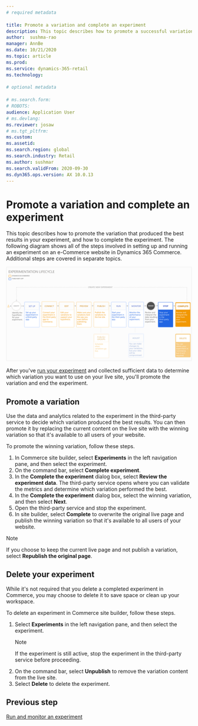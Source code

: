```yaml
---
# required metadata

title: Promote a variation and complete an experiment
description: This topic describes how to promote a successful variation and complete an experiment in Dynamics 365 Commerce.
author:  sushma-rao 
manager: AnnBe
ms.date: 10/21/2020
ms.topic: article
ms.prod: 
ms.service: dynamics-365-retail
ms.technology: 

# optional metadata

# ms.search.form: 
# ROBOTS: 
audience: Application User
# ms.devlang: 
ms.reviewer: josaw
# ms.tgt_pltfrm: 
ms.custom: 
ms.assetid: 
ms.search.region: global
ms.search.industry: Retail
ms.author: sushmar
ms.search.validFrom: 2020-09-30
ms.dyn365.ops.version: AX 10.0.13
---
```


# Promote a variation and complete an experiment

This topic describes how to promote the variation that produced the best results in your experiment, and how to complete the experiment. The following diagram shows all of the steps involved in setting up and running an experiment on an e-Commerce website in Dynamics 365 Commerce. Additional steps are covered in separate topics.

[ ![Experimentation user journey - Review & Complete](./media/experimentation_review_complete.svg) ](./media/experimentation_review_complete.svg#lightbox)

After you've [run your experiment](experimentation-run-monitor.md) and collected sufficient data to determine which variation you want to use on your live site, you'll promote the variation and end the experiment.

## Promote a variation
Use the data and analytics related to the experiment in the third-party service to decide which variation produced the best results. You can then promote it by replacing the current content on the live site with the winning variation so that it's available to all users of your website.

To promote the winning variation, follow these steps. 

1. In Commerce site builder, select **Experiments** in the left navigation pane, and then select the experiment.
1. On the command bar, select **Complete experiment**.
1. In the **Complete the experiment** dialog box, select **Review the experiment data**. The third-party service opens where you can validate the metrics and determine which variation performed the best.
1. In the **Complete the experiment** dialog box, select the winning variation, and then select **Next**.
1. Open the third-party service and stop the experiment.
1. In site builder, select **Complete** to overwrite the original live page and publish the winning variation so that it's available to all users of your website. 

> [!NOTE]
> If you choose to keep the current live page and not publish a variation, select **Republish the original page**.

## Delete your experiment
While it's not required that you delete a completed experiment in Commerce, you may choose to delete it to save space or clean up your workspace. 

To delete an experiment in Commerce site builder, follow these steps.

1. Select **Experiments** in the left navigation pane, and then select the experiment. 
    > [!NOTE]
    > If the experiment is still active, stop the experiment in the third-party service before proceeding.
1. On the command bar, select **Unpublish**  to remove the variation content from the live site.
1. Select **Delete** to delete the experiment.

## Previous step
[Run and monitor an experiment](experimentation-run-monitor.md)
